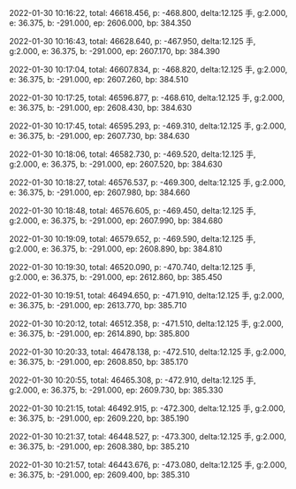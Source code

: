 2022-01-30 10:16:22, total: 46618.456, p: -468.800, delta:12.125 手, g:2.000, e: 36.375, b: -291.000, ep: 2606.000, bp: 384.350

2022-01-30 10:16:43, total: 46628.640, p: -467.950, delta:12.125 手, g:2.000, e: 36.375, b: -291.000, ep: 2607.170, bp: 384.390

2022-01-30 10:17:04, total: 46607.834, p: -468.820, delta:12.125 手, g:2.000, e: 36.375, b: -291.000, ep: 2607.260, bp: 384.510

2022-01-30 10:17:25, total: 46596.877, p: -468.610, delta:12.125 手, g:2.000, e: 36.375, b: -291.000, ep: 2608.430, bp: 384.630

2022-01-30 10:17:45, total: 46595.293, p: -469.310, delta:12.125 手, g:2.000, e: 36.375, b: -291.000, ep: 2607.730, bp: 384.630

2022-01-30 10:18:06, total: 46582.730, p: -469.520, delta:12.125 手, g:2.000, e: 36.375, b: -291.000, ep: 2607.520, bp: 384.630

2022-01-30 10:18:27, total: 46576.537, p: -469.300, delta:12.125 手, g:2.000, e: 36.375, b: -291.000, ep: 2607.980, bp: 384.660

2022-01-30 10:18:48, total: 46576.605, p: -469.450, delta:12.125 手, g:2.000, e: 36.375, b: -291.000, ep: 2607.990, bp: 384.680

2022-01-30 10:19:09, total: 46579.652, p: -469.590, delta:12.125 手, g:2.000, e: 36.375, b: -291.000, ep: 2608.890, bp: 384.810

2022-01-30 10:19:30, total: 46520.090, p: -470.740, delta:12.125 手, g:2.000, e: 36.375, b: -291.000, ep: 2612.860, bp: 385.450

2022-01-30 10:19:51, total: 46494.650, p: -471.910, delta:12.125 手, g:2.000, e: 36.375, b: -291.000, ep: 2613.770, bp: 385.710

2022-01-30 10:20:12, total: 46512.358, p: -471.510, delta:12.125 手, g:2.000, e: 36.375, b: -291.000, ep: 2614.890, bp: 385.800

2022-01-30 10:20:33, total: 46478.138, p: -472.510, delta:12.125 手, g:2.000, e: 36.375, b: -291.000, ep: 2608.850, bp: 385.170

2022-01-30 10:20:55, total: 46465.308, p: -472.910, delta:12.125 手, g:2.000, e: 36.375, b: -291.000, ep: 2609.730, bp: 385.330

2022-01-30 10:21:15, total: 46492.915, p: -472.300, delta:12.125 手, g:2.000, e: 36.375, b: -291.000, ep: 2609.220, bp: 385.190

2022-01-30 10:21:37, total: 46448.527, p: -473.300, delta:12.125 手, g:2.000, e: 36.375, b: -291.000, ep: 2608.380, bp: 385.210

2022-01-30 10:21:57, total: 46443.676, p: -473.080, delta:12.125 手, g:2.000, e: 36.375, b: -291.000, ep: 2609.400, bp: 385.310